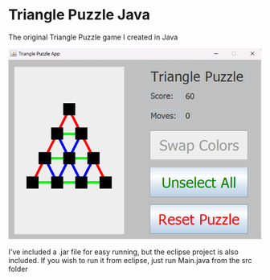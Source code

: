 # Triangle Puzzle Java
 The original Triangle Puzzle game I created in Java
 
 ![](https://github.com/Bofner/Triangle-Puzzle-Java/blob/main/images/gameShot.png)
 
 I've included a .jar file for easy running, but the eclipse project is also included. 
 If you wish to run it from eclipse, just run Main.java from the src folder
